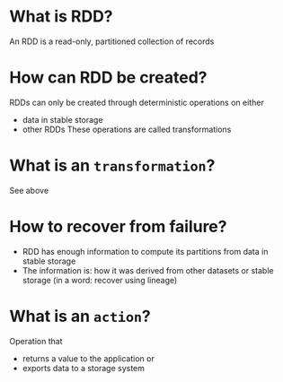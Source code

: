 # What is RDD?
An RDD is a read-only, partitioned collection of records

# How can RDD be created?
RDDs can only be created through deterministic operations on either
* data in stable storage
* other RDDs
These operations are called transformations

# What is an `transformation`?
See above

# How to recover from failure?
- RDD has enough information to compute its partitions from data in stable storage
- The information is: how it was derived from other datasets or stable storage
(in a word: recover using lineage)

# What is an `action`?
Operation that 
- returns a value to the application or 
- exports data to a storage system
